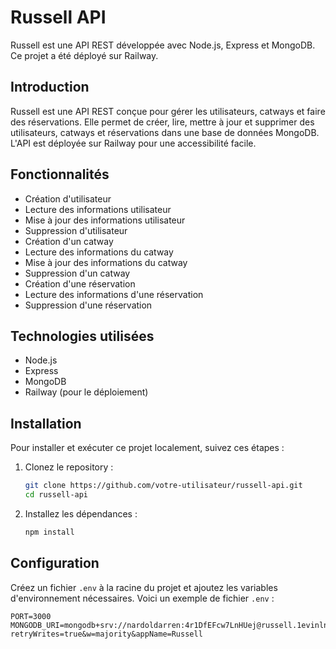 # Russell API

Russell est une API REST développée avec Node.js, Express et MongoDB. Ce projet a été déployé sur Railway.


## Introduction

Russell est une API REST conçue pour gérer les utilisateurs, catways et faire des réservations. Elle permet de créer, lire, mettre à jour et supprimer des utilisateurs, catways et réservations dans une base de données MongoDB. L'API est déployée sur Railway pour une accessibilité facile.

## Fonctionnalités

- Création d'utilisateur
- Lecture des informations utilisateur
- Mise à jour des informations utilisateur
- Suppression d'utilisateur
- Création d'un catway
- Lecture des informations du catway
- Mise à jour des informations du catway
- Suppression d'un catway
- Création d'une réservation
- Lecture des informations d'une réservation
- Suppression d'une réservation

## Technologies utilisées

- Node.js
- Express
- MongoDB
- Railway (pour le déploiement)

## Installation

Pour installer et exécuter ce projet localement, suivez ces étapes :

1. Clonez le repository :

    ```sh
    git clone https://github.com/votre-utilisateur/russell-api.git
    cd russell-api
    ```

2. Installez les dépendances :

    ```sh
    npm install
    ```

## Configuration

Créez un fichier `.env` à la racine du projet et ajoutez les variables d'environnement nécessaires. Voici un exemple de fichier `.env` :

```env
PORT=3000
MONGODB_URI=mongodb+srv://nardoldarren:4r1DfEFcw7LnHUej@russell.1evinln.mongodb.net/?retryWrites=true&w=majority&appName=Russell
